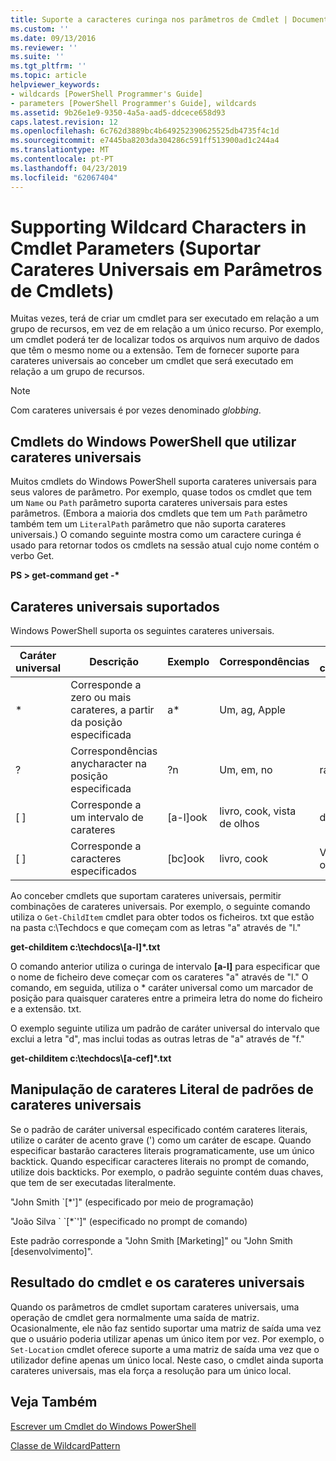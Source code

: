 ```yaml
---
title: Suporte a caracteres curinga nos parâmetros de Cmdlet | Documentos da Microsoft
ms.custom: ''
ms.date: 09/13/2016
ms.reviewer: ''
ms.suite: ''
ms.tgt_pltfrm: ''
ms.topic: article
helpviewer_keywords:
- wildcards [PowerShell Programmer's Guide]
- parameters [PowerShell Programmer's Guide], wildcards
ms.assetid: 9b26e1e9-9350-4a5a-aad5-ddcece658d93
caps.latest.revision: 12
ms.openlocfilehash: 6c762d3889bc4b649252390625525db4735f4c1d
ms.sourcegitcommit: e7445ba8203da304286c591ff513900ad1c244a4
ms.translationtype: MT
ms.contentlocale: pt-PT
ms.lasthandoff: 04/23/2019
ms.locfileid: "62067404"
---
```

# <a name="supporting-wildcard-characters-in-cmdlet-parameters"></a>Supporting Wildcard Characters in Cmdlet Parameters (Suportar Carateres Universais em Parâmetros de Cmdlets)

Muitas vezes, terá de criar um cmdlet para ser executado em relação a um grupo de recursos, em vez de em relação a um único recurso. Por exemplo, um cmdlet poderá ter de localizar todos os arquivos num arquivo de dados que têm o mesmo nome ou a extensão. Tem de fornecer suporte para carateres universais ao conceber um cmdlet que será executado em relação a um grupo de recursos.

> [!NOTE]
> Com carateres universais é por vezes denominado *globbing*.

## <a name="windows-powershell-cmdlets-that-use-wildcards"></a>Cmdlets do Windows PowerShell que utilizar carateres universais

 Muitos cmdlets do Windows PowerShell suporta carateres universais para seus valores de parâmetro. Por exemplo, quase todos os cmdlet que tem um `Name` ou `Path` parâmetro suporta carateres universais para estes parâmetros. (Embora a maioria dos cmdlets que tem um `Path` parâmetro também tem um `LiteralPath` parâmetro que não suporta carateres universais.) O comando seguinte mostra como um caractere curinga é usado para retornar todos os cmdlets na sessão atual cujo nome contém o verbo Get.

 **PS > get-command get -\***

## <a name="supported-wildcard-characters"></a>Carateres universais suportados

Windows PowerShell suporta os seguintes carateres universais.

|Caráter universal|Descrição|Exemplo|Correspondências|Não corresponde|
|------------------------|-----------------|-------------|-------------|--------------------|
|*|Corresponde a zero ou mais carateres, a partir da posição especificada|a*|Um, ag, Apple||
|?|Correspondências anycharacter na posição especificada|?n|Um, em, no|ran|
|[ ]|Corresponde a um intervalo de carateres|[a-l]ook|livro, cook, vista de olhos|demorou|
|[ ]|Corresponde a caracteres especificados|[bc]ook|livro, cook|Vista de olhos|

Ao conceber cmdlets que suportam carateres universais, permitir combinações de carateres universais. Por exemplo, o seguinte comando utiliza o `Get-ChildItem` cmdlet para obter todos os ficheiros. txt que estão na pasta c:\Techdocs e que começam com as letras "a" através de "l."

**get-childitem c:\techdocs\\[a-l]\*.txt**

O comando anterior utiliza o curinga de intervalo **[a-l]** para especificar que o nome de ficheiro deve começar com os carateres "a" através de "l." O comando, em seguida, utiliza o * caráter universal como um marcador de posição para quaisquer carateres entre a primeira letra do nome do ficheiro e a extensão. txt.

O exemplo seguinte utiliza um padrão de caráter universal do intervalo que exclui a letra "d", mas inclui todas as outras letras de "a" através de "f."

**get-childitem c:\techdocs\\[a-cef]\*.txt**

## <a name="handling-literal-characters-in-wildcard-patterns"></a>Manipulação de carateres Literal de padrões de carateres universais

Se o padrão de caráter universal especificado contém carateres literais, utilize o caráter de acento grave (') como um caráter de escape. Quando especificar bastarão caracteres literais programaticamente, use um único backtick. Quando especificar caracteres literais no prompt de comando, utilize dois backticks. Por exemplo, o padrão seguinte contém duas chaves, que tem de ser executadas literalmente.

"John Smith \`[*']" (especificado por meio de programação)

"João Silva \` \`[*\`']" (especificado no prompt de comando)

Este padrão corresponde a "John Smith [Marketing]" ou "John Smith [desenvolvimento]".

## <a name="cmdlet-output-and-wildcard-characters"></a>Resultado do cmdlet e os carateres universais

Quando os parâmetros de cmdlet suportam carateres universais, uma operação de cmdlet gera normalmente uma saída de matriz. Ocasionalmente, ele não faz sentido suportar uma matriz de saída uma vez que o usuário poderia utilizar apenas um único item por vez. Por exemplo, o `Set-Location` cmdlet oferece suporte a uma matriz de saída uma vez que o utilizador define apenas um único local. Neste caso, o cmdlet ainda suporta carateres universais, mas ela força a resolução para um único local.

## <a name="see-also"></a>Veja Também

[Escrever um Cmdlet do Windows PowerShell](./writing-a-windows-powershell-cmdlet.md)

[Classe de WildcardPattern](/dotnet/api/system.management.automation.wildcardpattern)
